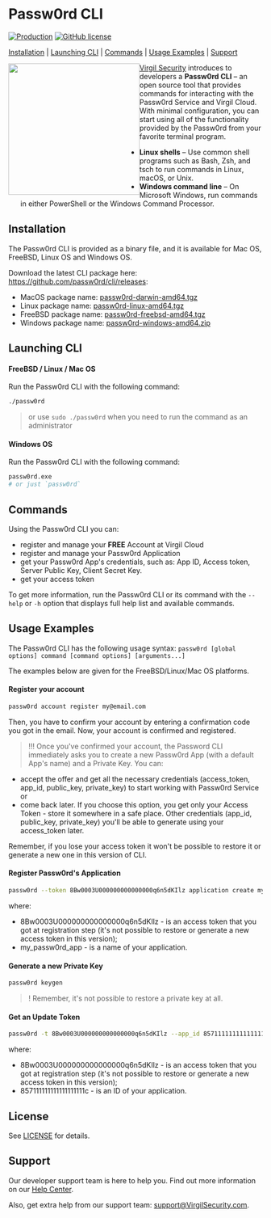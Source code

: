 # Passw0rd CLI

[![Production](https://travis-ci.org/passw0rd/cli.svg?branch=master)](https://travis-ci.org/passw0rd/cli)
[![GitHub license](https://img.shields.io/badge/license-BSD%203--Clause-blue.svg)](https://github.com/VirgilSecurity/virgil/blob/master/LICENSE)

[Installation](#installation) | [Launching CLI](#launching-cli) | [Commands](#commands) | [Usage Examples](#usage-examples) | [Support](#support)

<a href="https://passw0rd.io/"><img width="260px" src="https://cdn.virgilsecurity.com/assets/images/github/logos/passw0rd.png" align="left" hspace="0" vspace="0"></a>[Virgil Security](https://virgilsecurity.com) introduces to developers a **Passw0rd CLI** – an open source tool that provides commands for interacting with the Passw0rd Service and Virgil Cloud. With minimal configuration, you can start using all of the functionality provided by the Passw0rd from your favorite terminal program.
- **Linux shells** – Use common shell programs such as Bash, Zsh, and tsch to run commands in Linux, macOS, or Unix.
- **Windows command line** – On Microsoft Windows, run commands in either PowerShell or the Windows Command Processor.


## Installation

The Passw0rd CLI is provided as a binary file, and it is available for Mac OS, FreeBSD,  Linux OS and Windows OS.

Download the latest CLI package here: https://github.com/passw0rd/cli/releases:
- MacOS package name: [passw0rd-darwin-amd64.tgz](https://github.com/passw0rd/cli/releases/download/v1.0.0/passw0rd-darwin-amd64.tgz)
- Linux package name: [passw0rd-linux-amd64.tgz](https://github.com/passw0rd/cli/releases/download/v1.0.0/passw0rd-linux-amd64.tgz)
- FreeBSD package name: [passw0rd-freebsd-amd64.tgz](https://github.com/passw0rd/cli/releases/download/v1.0.0/passw0rd-freebsd-amd64.tgz)
- Windows package name: [passw0rd-windows-amd64.zip](https://github.com/passw0rd/cli/releases/download/v1.0.0/passw0rd-windows-amd64.zip)


## Launching CLI

#### FreeBSD / Linux / Mac OS
Run the Passw0rd CLI with the following command:
```bash
./passw0rd
```
> or use `sudo ./passw0rd` when you need to run the command as an administrator

#### Windows OS
Run the Passw0rd CLI with the following command:
```bash
passw0rd.exe
# or just `passw0rd`
```


## Commands

Using the Passw0rd CLI you can:
  * register and manage your **FREE** Account at Virgil Cloud
  * register and manage your Passw0rd Application
  * get your Passw0rd App's credentials, such as: App ID, Access token, Server Public Key, Client Secret Key.
  * get your access token

To get more information, run the Passw0rd CLI or its command with the `--help` or `-h` option that displays full help list and available commands.


## Usage Examples
The Passw0rd CLI has the following usage syntax:
`passw0rd [global options] command [command options] [arguments...]`

The examples below are given for the FreeBSD/Linux/Mac OS platforms.

#### Register your account
```bash
passw0rd account register my@email.com
```
Then, you have to confirm your account by entering a confirmation code you got in the email. Now, your account is confirmed and registered.

> !!! Once you've confirmed your account, the Password CLI immediately asks you to create a new Passw0rd App (with a default App's name) and a Private Key. You can:
- accept the offer and get all the necessary credentials (access_token, app_id, public_key, private_key) to start working with Passw0rd Service or
- come back later. If you choose this option, you get only your Access Token - store it somewhere in a safe place. Other credentials (app_id, public_key, private_key) you'll be able to generate using your access_token later.


Remember, if you lose your access token it won't be possible to restore it or generate a new one in this version of CLI.



#### Register Passw0rd's Application
```bash
passw0rd --token 8Bw0003U000000000000000q6n5dKIlz application create my_passw0rd_app
```

where:
- 8Bw0003U000000000000000q6n5dKIlz - is an access token that you got at registration step (it's not possible to restore or generate a new access token in this version);
- my_passw0rd_app - is a name of your application.

#### Generate a new Private Key
```bash
passw0rd keygen
```

>! Remember, it's not possible to restore a private key at all.

#### Get an Update Token
```bash
passw0rd -t 8Bw0003U000000000000000q6n5dKIlz --app_id 857111111111111111111c app rotate
```

where:
- 8Bw0003U000000000000000q6n5dKIlz - is an access token that you got at registration step (it's not possible to restore or generate a new access token in this version);
- 857111111111111111111c - is an ID of your application.



## License

See [LICENSE](https://github.com/VirgilSecurity/virgil-cli/tree/master/LICENSE) for details.

## Support
Our developer support team is here to help you. Find out more information on our [Help Center](https://help.virgilsecurity.com/).

Also, get extra help from our support team: support@VirgilSecurity.com.
